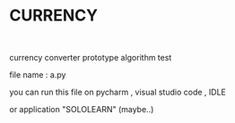 <html>
<head><head>
<body>
  <style>
    .h1 {border-style: dotted;}
  </style>
  <h1>CURRENCY</h1></br>
  <p>currency converter prototype algorithm test </br></p>
  <p>file name : a.py</br></p>
  <p>you can run this file on pycharm , visual studio code , IDLE</br></p>
  <p>or application "SOLOLEARN" (maybe..)</p>
</body
</html>
